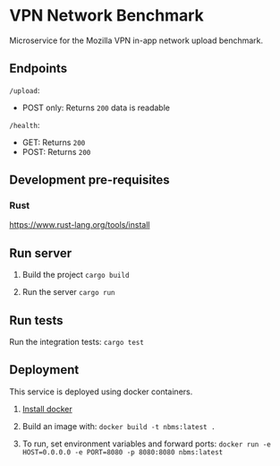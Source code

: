# VPN Network Benchmark

Microservice for the Mozilla VPN in-app network upload benchmark.

## Endpoints

`/upload`:
- POST only: Returns `200` data is readable

`/health`:
- GET: Returns `200`
- POST: Returns `200`

## Development pre-requisites

### Rust

https://www.rust-lang.org/tools/install

## Run server

1. Build the project
`cargo build`

2. Run the server
`cargo run`

## Run tests

Run the integration tests:
`cargo test`

## Deployment

This service is deployed using docker containers.

1. [Install docker](https://docs.docker.com/engine/install/)

2. Build an image with:
`docker build -t nbms:latest .`

3. To run, set environment variables and forward ports:
`docker run -e HOST=0.0.0.0 -e PORT=8080 -p 8080:8080 nbms:latest`
